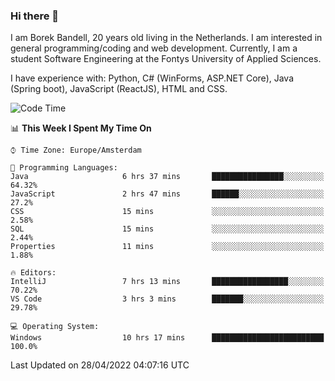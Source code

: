 ### Hi there 👋

I am Borek Bandell, 20 years old living in the Netherlands. I am interested in general programming/coding and web development. Currently, I am a student Software Engineering at the Fontys University of Applied Sciences.

I have experience with: Python, C# (WinForms, ASP.NET Core), Java (Spring boot), JavaScript (ReactJS), HTML and CSS.

<!--START_SECTION:waka-->
![Code Time](http://img.shields.io/badge/Code%20Time-107%20hrs%2027%20mins-blue)

📊 **This Week I Spent My Time On** 

```text
⌚︎ Time Zone: Europe/Amsterdam

💬 Programming Languages: 
Java                     6 hrs 37 mins       ████████████████░░░░░░░░░   64.32% 
JavaScript               2 hrs 47 mins       ██████░░░░░░░░░░░░░░░░░░░   27.2% 
CSS                      15 mins             ░░░░░░░░░░░░░░░░░░░░░░░░░   2.58% 
SQL                      15 mins             ░░░░░░░░░░░░░░░░░░░░░░░░░   2.44% 
Properties               11 mins             ░░░░░░░░░░░░░░░░░░░░░░░░░   1.88%

🔥 Editors: 
IntelliJ                 7 hrs 13 mins       █████████████████░░░░░░░░   70.22% 
VS Code                  3 hrs 3 mins        ███████░░░░░░░░░░░░░░░░░░   29.78%

💻 Operating System: 
Windows                  10 hrs 17 mins      █████████████████████████   100.0%

```


 Last Updated on 28/04/2022 04:07:16 UTC
<!--END_SECTION:waka-->

<!--**tcBorek2002/tcBorek2002** is a ✨ _special_ ✨ repository because its `README.md` (this file) appears on your GitHub profile.

Here are some ideas to get you started:

- 🔭 I’m currently working on ...
- 🌱 I’m currently learning ...
- 👯 I’m looking to collaborate on ...
- 🤔 I’m looking for help with ...
- 💬 Ask me about ...
- 📫 How to reach me: ...
- 😄 Pronouns: ...
- ⚡ Fun fact: ...
-->
